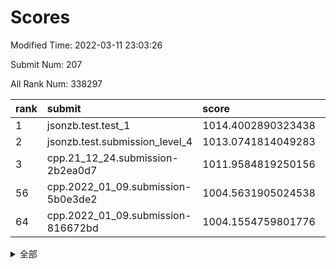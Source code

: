 # Scores

Modified Time: 2022-03-11 23:03:26

Submit Num: 207

All Rank Num: 338297

| rank |               submit               |       score        |       sigma        | pk_num |
| :--- | :--------------------------------- | :----------------- | :----------------- | :----- |
| 1    | jsonzb.test.test_1                 | 1014.4002890323438 | 0.8204970881335473 | 6534   |
| 2    | jsonzb.test.submission_level_4     | 1013.0741814049283 | 0.8222162043303862 | 6538   |
| 3    | cpp.21_12_24.submission-2b2ea0d7   | 1011.9584819250156 | 0.7727514540254257 | 6533   |
| 56   | cpp.2022_01_09.submission-5b0e3de2 | 1004.5631905024538 | 0.7123791161835752 | 6540   |
| 64   | cpp.2022_01_09.submission-816672bd | 1004.1554759801776 | 0.7196581788970285 | 6533   |


<details>
<summary>全部</summary>

| rank |                 submit                 |       score        |       sigma        | pk_num |
| :--- | :------------------------------------- | :----------------- | :----------------- | :----- |
| 1    | jsonzb.test.test_1                     | 1014.4002890323438 | 0.8204970881335473 | 6534   |
| 2    | jsonzb.test.submission_level_4         | 1013.0741814049283 | 0.8222162043303862 | 6538   |
| 3    | cpp.21_12_24.submission-2b2ea0d7       | 1011.9584819250156 | 0.7727514540254257 | 6533   |
| 4    | gobigger.level_3.submission_level_3_3  | 1011.6630480103661 | 0.7642842180417962 | 6539   |
| 5    | gobigger.level_3.submission_level_3_2  | 1011.6570044485671 | 0.7802797388003574 | 6538   |
| 6    | gobigger.level_3.submission_level_3_7  | 1011.3321358630753 | 0.7582406656269067 | 6538   |
| 7    | gobigger.level_3.submission_level_3_48 | 1011.1572608376149 | 0.7525066931296026 | 6536   |
| 8    | gobigger.level_3.submission_level_3_28 | 1011.0567812406788 | 0.7472766319971609 | 6537   |
| 9    | gobigger.level_3.submission_level_3_33 | 1011.0231175235044 | 0.7841882352590135 | 6539   |
| 10   | gobigger.level_3.submission_level_3_47 | 1011.0131416291783 | 0.766003091886398  | 6540   |
| 11   | gobigger.level_3.submission_level_3_42 | 1010.9730342409355 | 0.7759158301374106 | 6538   |
| 12   | gobigger.level_3.submission_level_3_36 | 1010.9626396021015 | 0.7686806444725727 | 6541   |
| 13   | gobigger.level_3.submission_level_3_34 | 1010.9115121239706 | 0.7655967951088262 | 6535   |
| 14   | gobigger.level_3.submission_level_3_15 | 1010.8703285386489 | 0.7608393620543987 | 6535   |
| 15   | gobigger.level_3.submission_level_3_14 | 1010.7429794461535 | 0.7767687057269772 | 6539   |
| 16   | gobigger.level_3.submission_level_3_30 | 1010.7219783964495 | 0.7835989255924303 | 6534   |
| 17   | gobigger.level_3.submission_level_3_26 | 1010.5620414395729 | 0.7507490107902965 | 6535   |
| 18   | gobigger.level_3.submission_level_3_22 | 1010.493990421562  | 0.7761258046931944 | 6534   |
| 19   | gobigger.level_3.submission_level_3_12 | 1010.3442006369562 | 0.748226069647469  | 6531   |
| 20   | gobigger.level_3.submission_level_3_25 | 1010.3324094787682 | 0.76733294803487   | 6537   |
| 21   | gobigger.level_3.submission_level_3_37 | 1010.3226525469495 | 0.7673978249134261 | 6538   |
| 22   | gobigger.level_3.submission_level_3_23 | 1010.2589812280366 | 0.776762115242144  | 6539   |
| 23   | gobigger.level_3.submission_level_3_43 | 1010.2515208813538 | 0.773719470333825  | 6544   |
| 24   | gobigger.level_3.submission_level_3_39 | 1010.2356229154617 | 0.7667970273859553 | 6539   |
| 25   | gobigger.level_3.submission_level_3_21 | 1010.2202296676813 | 0.7450659176434568 | 6540   |
| 26   | gobigger.level_3.submission_level_3_0  | 1010.2140943449798 | 0.744549921003848  | 6540   |
| 27   | gobigger.level_3.submission_level_3_5  | 1010.1834788879031 | 0.745690120360253  | 6539   |
| 28   | gobigger.level_3.submission_level_3_20 | 1010.1785801427243 | 0.7775447136884908 | 6537   |
| 29   | gobigger.level_3.submission_level_3_46 | 1010.158863842387  | 0.7466587113746787 | 6539   |
| 30   | gobigger.level_3.submission_level_3_41 | 1010.1429523489089 | 0.7593149541797638 | 6539   |
| 31   | gobigger.level_3.submission_level_3_31 | 1010.1328302570205 | 0.7617497276270869 | 6536   |
| 32   | gobigger.level_3.submission_level_3_24 | 1010.0670158749294 | 0.7623303320893441 | 6532   |
| 33   | gobigger.level_3.submission_level_3_9  | 1009.9753664083682 | 0.764066213694367  | 6532   |
| 34   | gobigger.level_3.submission_level_3_10 | 1009.935269535145  | 0.761244575601322  | 6533   |
| 35   | gobigger.level_3.submission_level_3_44 | 1009.8440993827563 | 0.7461004024498101 | 6538   |
| 36   | gobigger.level_3.submission_level_3_38 | 1009.8303930776455 | 0.7542144580442179 | 6536   |
| 37   | gobigger.level_3.submission_level_3_1  | 1009.7986517954531 | 0.7426163115970229 | 6542   |
| 38   | gobigger.level_3.submission_level_3_16 | 1009.7861107505895 | 0.748915676732047  | 6536   |
| 39   | gobigger.level_3.submission_level_3_49 | 1009.7837297756289 | 0.7483783273644933 | 6542   |
| 40   | gobigger.level_3.submission_level_3_6  | 1009.7333498079884 | 0.7516622727576041 | 6539   |
| 41   | gobigger.level_3.submission_level_3_11 | 1009.6987309422697 | 0.7555903554416791 | 6543   |
| 42   | gobigger.level_3.submission_level_3_40 | 1009.6654600222375 | 0.7585488190244115 | 6535   |
| 43   | gobigger.level_3.submission_level_3_13 | 1009.5796430889842 | 0.7424596239856872 | 6538   |
| 44   | gobigger.level_3.submission_level_3_8  | 1009.534200209778  | 0.7681857267977423 | 6539   |
| 45   | gobigger.level_3.submission_level_3_29 | 1009.5117025856923 | 0.7356783526542799 | 6538   |
| 46   | gobigger.level_3.submission_level_3_32 | 1009.4749085254706 | 0.7568579279571714 | 6539   |
| 47   | gobigger.level_3.submission_level_3_17 | 1009.2508272182548 | 0.7770993544742595 | 6527   |
| 48   | gobigger.level_3.submission_level_3_18 | 1009.1984307414872 | 0.7371027033383831 | 6535   |
| 49   | gobigger.level_3.submission_level_3_19 | 1009.0117772128792 | 0.7676598637637048 | 6543   |
| 50   | gobigger.level_3.submission_level_3_45 | 1008.8708844364124 | 0.7478395205173459 | 6539   |
| 51   | gobigger.level_3.submission_level_3_35 | 1008.7656591476646 | 0.75658294518178   | 6532   |
| 52   | gobigger.level_3.submission_level_3_27 | 1008.7624238470598 | 0.7530391709680916 | 6539   |
| 53   | gobigger.level_3.submission_level_3_4  | 1007.9182098698461 | 0.731622666028974  | 6534   |
| 54   | gobigger.level_1.submission_level_1_16 | 1005.2313784307646 | 0.7203881685773175 | 6533   |
| 55   | gobigger.level_1.submission_level_1_29 | 1004.9723347793062 | 0.7223151263172001 | 6540   |
| 56   | cpp.2022_01_09.submission-5b0e3de2     | 1004.5631905024538 | 0.7123791161835752 | 6540   |
| 57   | gobigger.level_1.submission_level_1_5  | 1004.4988141061467 | 0.7274491874407895 | 6541   |
| 58   | gobigger.level_1.submission_level_1_2  | 1004.4204715550015 | 0.7174111961081454 | 6529   |
| 59   | gobigger.level_1.submission_level_1_21 | 1004.3961249328894 | 0.723459231586054  | 6541   |
| 60   | gobigger.level_1.submission_level_1_1  | 1004.2782026600651 | 0.7102488792201278 | 6537   |
| 61   | gobigger.level_1.submission_level_1_19 | 1004.2616196928175 | 0.7296866866124928 | 6539   |
| 62   | gobigger.level_1.submission_level_1_0  | 1004.1831290232428 | 0.7134110401345517 | 6541   |
| 63   | gobigger.level_1.submission_level_1_24 | 1004.1769748235596 | 0.7152106442598618 | 6539   |
| 64   | cpp.2022_01_09.submission-816672bd     | 1004.1554759801776 | 0.7196581788970285 | 6533   |
| 65   | gobigger.level_1.submission_level_1_45 | 1004.0887559033321 | 0.71720105508355   | 6542   |
| 66   | gobigger.level_1.submission_level_1_13 | 1004.07325381227   | 0.7188203459200422 | 6537   |
| 67   | gobigger.level_1.submission_level_1_43 | 1003.9809669152797 | 0.7144289667143271 | 6535   |
| 68   | gobigger.level_1.submission_level_1_28 | 1003.825108824217  | 0.7234176365895693 | 6537   |
| 69   | gobigger.level_1.submission_level_1_34 | 1003.8015616981721 | 0.719617450485163  | 6538   |
| 70   | gobigger.level_1.submission_level_1_46 | 1003.7696430348244 | 0.7240679673439098 | 6539   |
| 71   | gobigger.level_1.submission_level_1_36 | 1003.7480927589329 | 0.7102022864072005 | 6535   |
| 72   | gobigger.level_1.submission_level_1_37 | 1003.7351076747307 | 0.707225610280546  | 6538   |
| 73   | gobigger.level_1.submission_level_1_14 | 1003.7041831870224 | 0.7362888541297739 | 6537   |
| 74   | gobigger.level_1.submission_level_1_26 | 1003.6507484028982 | 0.7285708366188162 | 6532   |
| 75   | gobigger.level_1.submission_level_1_4  | 1003.5812986326688 | 0.7250689970605516 | 6542   |
| 76   | gobigger.level_1.submission_level_1_42 | 1003.5400392139195 | 0.7332892646168092 | 6535   |
| 77   | gobigger.level_1.submission_level_1_27 | 1003.3731756157575 | 0.7108112797558208 | 6531   |
| 78   | gobigger.level_1.submission_level_1_17 | 1003.367860666083  | 0.7159490578186902 | 6538   |
| 79   | gobigger.level_1.submission_level_1_38 | 1003.3537536826354 | 0.7259956366261603 | 6540   |
| 80   | gobigger.level_1.submission_level_1_25 | 1003.1800811888481 | 0.7313330556005309 | 6539   |
| 81   | gobigger.level_1.submission_level_1_35 | 1003.1369100084038 | 0.7164617298690902 | 6530   |
| 82   | gobigger.level_1.submission_level_1_31 | 1003.0144394777271 | 0.7118791510091813 | 6538   |
| 83   | gobigger.level_1.submission_level_1_33 | 1003.0026680547363 | 0.712520758952329  | 6540   |
| 84   | gobigger.level_1.submission_level_1_9  | 1002.95619139651   | 0.7372141992532356 | 6534   |
| 85   | gobigger.level_1.submission_level_1_3  | 1002.9094022599555 | 0.7173401500092579 | 6537   |
| 86   | gobigger.level_1.submission_level_1_48 | 1002.8205596918293 | 0.7160709991803671 | 6534   |
| 87   | gobigger.level_1.submission_level_1_44 | 1002.8107874694484 | 0.7147431380965322 | 6540   |
| 88   | gobigger.level_1.submission_level_1_10 | 1002.8056183217795 | 0.7097834200712904 | 6540   |
| 89   | gobigger.level_1.submission_level_1_49 | 1002.791278318937  | 0.6993088947226233 | 6539   |
| 90   | gobigger.level_1.submission_level_1_20 | 1002.7706276440956 | 0.7153101348389477 | 6538   |
| 91   | gobigger.level_1.submission_level_1_7  | 1002.757833209231  | 0.7261807837978635 | 6537   |
| 92   | gobigger.level_1.submission_level_1_8  | 1002.6516169625484 | 0.7197941598508808 | 6541   |
| 93   | gobigger.level_1.submission_level_1_18 | 1002.6444331849366 | 0.7264969417953937 | 6538   |
| 94   | gobigger.level_1.submission_level_1_15 | 1002.5060131882277 | 0.7130296349123944 | 6535   |
| 95   | gobigger.level_1.submission_level_1_6  | 1002.3931785228776 | 0.7196432428425207 | 6537   |
| 96   | gobigger.level_1.submission_level_1_30 | 1002.3363125263722 | 0.7149959238224595 | 6534   |
| 97   | gobigger.level_1.submission_level_1_11 | 1002.3043494518305 | 0.718279390553158  | 6531   |
| 98   | gobigger.level_1.submission_level_1_39 | 1002.2648630967806 | 0.7102358626387436 | 6536   |
| 99   | gobigger.level_1.submission_level_1_40 | 1002.2097760890912 | 0.7184522295213268 | 6537   |
| 100  | gobigger.level_1.submission_level_1_41 | 1002.1779282058483 | 0.7146557059523241 | 6541   |
| 101  | gobigger.level_1.submission_level_1_23 | 1001.9566240799085 | 0.7114413446771698 | 6537   |
| 102  | gobigger.level_1.submission_level_1_32 | 1001.87841323721   | 0.7061898290891802 | 6538   |
| 103  | gobigger.level_1.submission_level_1_47 | 1001.7512238175156 | 0.7079524633470349 | 6541   |
| 104  | gobigger.level_1.submission_level_1_12 | 1001.7510922284442 | 0.7255261409063577 | 6540   |
| 105  | gobigger.level_1.submission_level_1_22 | 1001.6334511355196 | 0.7064736214034706 | 6532   |
| 106  | gobigger.random.submission_random_46   | 997.4812189270875  | 0.7082550176802656 | 6530   |
| 107  | gobigger.random.submission_random_35   | 997.3122047254254  | 0.6998255795818467 | 6538   |
| 108  | gobigger.random.submission_random_48   | 997.2177991493032  | 0.7074243829757063 | 6540   |
| 109  | gobigger.random.submission_random_17   | 997.1680949699535  | 0.7186205984017384 | 6538   |
| 110  | gobigger.random.submission_random_26   | 997.1546160694676  | 0.7183207629963531 | 6540   |
| 111  | gobigger.random.submission_random_38   | 996.9143237043669  | 0.7126996168645344 | 6533   |
| 112  | gobigger.random.submission_random_3    | 996.8841467468505  | 0.7116136296035246 | 6538   |
| 113  | gobigger.random.submission_random_47   | 996.5949884604374  | 0.7095269679528096 | 6542   |
| 114  | gobigger.random.submission_random_10   | 996.5774661716915  | 0.7190595348131419 | 6539   |
| 115  | gobigger.random.submission_random_34   | 996.533262781872   | 0.7322066358086134 | 6535   |
| 116  | gobigger.random.submission_random_23   | 996.5045598688084  | 0.6959428699217352 | 6538   |
| 117  | gobigger.random.submission_random_16   | 996.4675223654671  | 0.7251027708594402 | 6533   |
| 118  | gobigger.random.submission_random_22   | 996.4002588064363  | 0.7064872711819641 | 6539   |
| 119  | gobigger.random.submission_random_6    | 996.3830671577966  | 0.707903589833617  | 6539   |
| 120  | gobigger.random.submission_random_33   | 996.3241292746027  | 0.706908172847745  | 6540   |
| 121  | gobigger.random.submission_random_39   | 996.3241160233744  | 0.7130068650254456 | 6538   |
| 122  | gobigger.random.submission_random_9    | 996.2869548729251  | 0.7049773682849503 | 6532   |
| 123  | gobigger.random.submission_random_45   | 996.2813292440593  | 0.7109196420574815 | 6535   |
| 124  | gobigger.random.submission_random_29   | 996.2303969884605  | 0.7066278586330027 | 6541   |
| 125  | gobigger.random.submission_random_4    | 996.1432514851632  | 0.7142089543840003 | 6539   |
| 126  | gobigger.random.submission_random_5    | 996.1191766959463  | 0.6990457305366718 | 6536   |
| 127  | gobigger.random.submission_random_13   | 996.0726618625224  | 0.7007803606432973 | 6535   |
| 128  | gobigger.random.submission_random_41   | 996.0464080239691  | 0.7163190070414973 | 6535   |
| 129  | gobigger.random.submission_random_19   | 995.961571485058   | 0.7201111439790099 | 6537   |
| 130  | gobigger.random.submission_random_44   | 995.9026093389008  | 0.723976163748944  | 6532   |
| 131  | gobigger.random.submission_random_27   | 995.8821618807629  | 0.7077103746027713 | 6542   |
| 132  | gobigger.random.submission_random_30   | 995.7895836476212  | 0.7078041971993013 | 6538   |
| 133  | gobigger.random.submission_random_49   | 995.7703321192267  | 0.712851288401362  | 6535   |
| 134  | gobigger.random.submission_random_8    | 995.7662623815556  | 0.7178661542843605 | 6536   |
| 135  | gobigger.random.submission_random_32   | 995.7567132197687  | 0.7135190397106077 | 6541   |
| 136  | gobigger.random.submission_random_0    | 995.7493997620113  | 0.7001943125599971 | 6535   |
| 137  | gobigger.random.submission_random_12   | 995.711508401795   | 0.7112069577154282 | 6532   |
| 138  | gobigger.random.submission_random_28   | 995.7030085946196  | 0.7238957720793573 | 6537   |
| 139  | gobigger.random.submission_random_40   | 995.696749486656   | 0.7203495868185067 | 6534   |
| 140  | gobigger.random.submission_random_43   | 995.692358899093   | 0.7106938367887553 | 6541   |
| 141  | gobigger.random.submission_random_31   | 995.6067022185679  | 0.7155224826768307 | 6536   |
| 142  | gobigger.random.submission_random_42   | 995.5330779281807  | 0.7127873435735789 | 6535   |
| 143  | gobigger.random.submission_random_24   | 995.5022185825359  | 0.7334332939442832 | 6528   |
| 144  | gobigger.random.submission_random_21   | 995.4717084260925  | 0.7083412901687903 | 6544   |
| 145  | gobigger.random.submission_random_15   | 995.4318883163938  | 0.7025349846463037 | 6533   |
| 146  | gobigger.random.submission_random_2    | 995.3698162156269  | 0.7153206849350757 | 6537   |
| 147  | gobigger.random.submission_random_36   | 995.3522780958058  | 0.7093560305372968 | 6543   |
| 148  | gobigger.random.submission_random_11   | 995.1828372703004  | 0.7127490234142492 | 6538   |
| 149  | gobigger.random.submission_random_37   | 995.1614821961332  | 0.7178281819124869 | 6537   |
| 150  | gobigger.random.submission_random_18   | 995.1437671492174  | 0.7110341933568133 | 6540   |
| 151  | gobigger.random.submission_random_14   | 994.9574381490783  | 0.7293187998405922 | 6544   |
| 152  | gobigger.random.submission_random_20   | 994.924291364715   | 0.7289757138559609 | 6533   |
| 153  | gobigger.random.submission_random_25   | 994.8521784877538  | 0.7289842891940944 | 6536   |
| 154  | gobigger.level_2.submission_level_2_47 | 994.7959228974795  | 0.7192068157440579 | 6536   |
| 155  | gobigger.random.submission_random_1    | 994.6306859001703  | 0.7071503222034962 | 6540   |
| 156  | gobigger.level_2.submission_level_2_40 | 994.2598524835851  | 0.7379939691313202 | 6539   |
| 157  | gobigger.level_2.submission_level_2_17 | 993.9477569941284  | 0.7420195063672904 | 6536   |
| 158  | gobigger.random.submission_random_7    | 993.936187712601   | 0.7203575537615959 | 6534   |
| 159  | gobigger.level_2.submission_level_2_30 | 993.6862874906211  | 0.7336800584368098 | 6533   |
| 160  | gobigger.level_2.submission_level_2_43 | 993.4196786861069  | 0.7379465870514329 | 6536   |
| 161  | gobigger.level_2.submission_level_2_25 | 993.3510515181736  | 0.7303533979764096 | 6534   |
| 162  | gobigger.level_2.submission_level_2_39 | 993.1797831424752  | 0.7260985734784875 | 6540   |
| 163  | gobigger.level_2.submission_level_2_34 | 993.0368719194605  | 0.7307358679928394 | 6538   |
| 164  | gobigger.level_2.submission_level_2_33 | 992.8680115786744  | 0.7281484345166703 | 6538   |
| 165  | gobigger.level_2.submission_level_2_3  | 992.8482045358876  | 0.7388170177242621 | 6540   |
| 166  | gobigger.level_2.submission_level_2_23 | 992.8447194436737  | 0.7433371560341024 | 6538   |
| 167  | gobigger.level_2.submission_level_2_12 | 992.7395737562339  | 0.7436441076393715 | 6539   |
| 168  | gobigger.level_2.submission_level_2_38 | 992.6667546273769  | 0.748782322318745  | 6539   |
| 169  | gobigger.level_2.submission_level_2_27 | 992.4968813636693  | 0.7415010422758462 | 6539   |
| 170  | gobigger.level_2.submission_level_2_24 | 992.4956737321262  | 0.7328691925647618 | 6534   |
| 171  | gobigger.level_2.submission_level_2_46 | 992.4131297756627  | 0.7433522336341567 | 6539   |
| 172  | gobigger.level_2.submission_level_2_35 | 992.3838799690495  | 0.7539678256116917 | 6535   |
| 173  | gobigger.level_2.submission_level_2_8  | 992.3491346609036  | 0.7530869700144821 | 6534   |
| 174  | gobigger.level_2.submission_level_2_18 | 992.3010255922635  | 0.7524681819926407 | 6531   |
| 175  | gobigger.level_2.submission_level_2_20 | 992.2895102116067  | 0.7656103942938676 | 6540   |
| 176  | gobigger.level_2.submission_level_2_49 | 992.2365440487955  | 0.7399989617383661 | 6536   |
| 177  | gobigger.level_2.submission_level_2_2  | 992.2173580354278  | 0.7438956169571121 | 6533   |
| 178  | gobigger.level_2.submission_level_2_7  | 992.1713729830332  | 0.7559613528346953 | 6533   |
| 179  | gobigger.level_2.submission_level_2_21 | 992.1585050360708  | 0.7427274206747082 | 6536   |
| 180  | gobigger.level_2.submission_level_2_48 | 992.0858204247997  | 0.7411981159267386 | 6542   |
| 181  | gobigger.level_2.submission_level_2_10 | 992.0810224027865  | 0.7435908646017871 | 6538   |
| 182  | gobigger.level_2.submission_level_2_9  | 992.0796210768053  | 0.7282438466411304 | 6540   |
| 183  | gobigger.level_2.submission_level_2_22 | 992.0440146068823  | 0.7414120083672388 | 6535   |
| 184  | gobigger.level_2.submission_level_2_19 | 991.9991036669808  | 0.7510938867721416 | 6540   |
| 185  | gobigger.level_2.submission_level_2_5  | 991.9733405762671  | 0.7557970198927932 | 6544   |
| 186  | gobigger.level_2.submission_level_2_45 | 991.9071511075701  | 0.7467882981705491 | 6538   |
| 187  | gobigger.level_2.submission_level_2_11 | 991.8866598884331  | 0.7421602004128295 | 6540   |
| 188  | gobigger.level_2.submission_level_2_15 | 991.8650975033231  | 0.7401060131979862 | 6537   |
| 189  | gobigger.level_2.submission_level_2_16 | 991.7545917625114  | 0.7496761111493604 | 6532   |
| 190  | gobigger.level_2.submission_level_2_29 | 991.6470213462985  | 0.7480746096857493 | 6542   |
| 191  | gobigger.level_2.submission_level_2_36 | 991.6319510232627  | 0.751302823494686  | 6537   |
| 192  | gobigger.level_2.submission_level_2_14 | 991.4018195858658  | 0.7531709623081181 | 6537   |
| 193  | gobigger.level_2.submission_level_2_31 | 991.2497104521179  | 0.7326469111381361 | 6537   |
| 194  | gobigger.level_2.submission_level_2_26 | 991.2481550016078  | 0.7579860105321283 | 6530   |
| 195  | gobigger.level_2.submission_level_2_4  | 991.2164810766628  | 0.7454805445064139 | 6541   |
| 196  | gobigger.level_2.submission_level_2_41 | 991.1864953330692  | 0.7584913186089872 | 6537   |
| 197  | gobigger.level_2.submission_level_2_42 | 991.1154662922104  | 0.7716181147093609 | 6538   |
| 198  | gobigger.level_2.submission_level_2_6  | 991.0950041793242  | 0.7784991574820476 | 6535   |
| 199  | gobigger.level_2.submission_level_2_37 | 990.9137176868578  | 0.7660274253077705 | 6533   |
| 200  | gobigger.level_2.submission_level_2_28 | 990.7973511876272  | 0.759796495121564  | 6537   |
| 201  | gobigger.level_2.submission_level_2_0  | 990.6292111569786  | 0.7489332588232013 | 6541   |
| 202  | gobigger.level_2.submission_level_2_1  | 990.5805143199836  | 0.7650639563440003 | 6537   |
| 203  | gobigger.level_2.submission_level_2_32 | 990.3265205287001  | 0.772980571054803  | 6541   |
| 204  | gobigger.level_2.submission_level_2_13 | 989.6933200036588  | 0.7750371543519077 | 6539   |
| 205  | gobigger.level_2.submission_level_2_44 | 989.341656566945   | 0.7886368803253714 | 6541   |
| 206  | gobigger.none.submission_none_1        | 978.9941597185274  | 1.2296267383590234 | 6537   |
| 207  | gobigger.none.submission_none_0        | 977.0811001697692  | 1.3405758312601002 | 6533   |

</details>